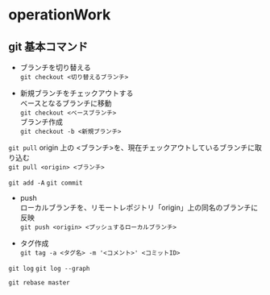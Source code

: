 # operationWork

## git 基本コマンド  

- ブランチを切り替える  
`git checkout <切り替えるブランチ>`

- 新規ブランチをチェックアウトする  
ベースとなるブランチに移動  
`git checkout <ベースブランチ>`  
ブランチ作成  
`git checkout -b <新規ブランチ>`  

`git pull`
origin 上の <ブランチ>を、現在チェックアウトしているブランチに取り込む  
`git pull <origin> <ブランチ>`

`git add -A`
`git commit`

- push  
ローカルブランチを、リモートレポジトリ「origin」上の同名のブランチに反映  
`git push <origin> <プッシュするローカルブランチ>`

- タグ作成  
`git tag -a <タグ名> -m '<コメント>' <コミットID>`

`git log`
`git log --graph`

`git rebase master`
